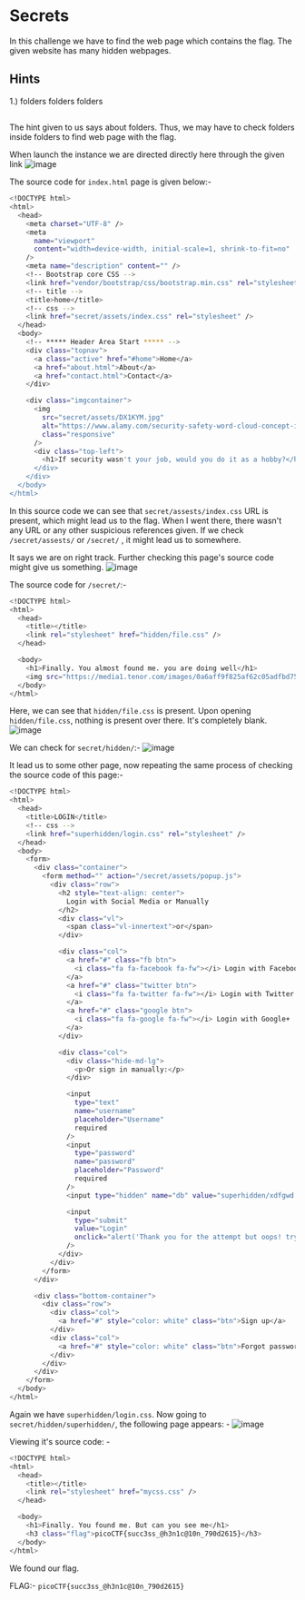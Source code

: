 # Secrets
In this challenge we have to find the web page which contains the flag. The given website has many hidden webpages.

## Hints
1.) folders folders folders
##
The hint given to us says about folders. Thus, we may have to check folders inside folders to find web page with the flag.

When launch the instance we are directed directly here through the given link
![image](https://github.com/user-attachments/assets/1ca431d9-e0f9-4822-bf81-33900c0186c9)

The source code for `index.html` page is given below:-
```bash
<!DOCTYPE html>
<html>
  <head>
    <meta charset="UTF-8" />
    <meta
      name="viewport"
      content="width=device-width, initial-scale=1, shrink-to-fit=no"
    />
    <meta name="description" content="" />
    <!-- Bootstrap core CSS -->
    <link href="vendor/bootstrap/css/bootstrap.min.css" rel="stylesheet" />
    <!-- title -->
    <title>home</title>
    <!-- css -->
    <link href="secret/assets/index.css" rel="stylesheet" />
  </head>
  <body>
    <!-- ***** Header Area Start ***** -->
    <div class="topnav">
      <a class="active" href="#home">Home</a>
      <a href="about.html">About</a>
      <a href="contact.html">Contact</a>
    </div>

    <div class="imgcontainer">
      <img
        src="secret/assets/DX1KYM.jpg"
        alt="https://www.alamy.com/security-safety-word-cloud-concept-image-image67649784.html"
        class="responsive"
      />
      <div class="top-left">
        <h1>If security wasn't your job, would you do it as a hobby?</h1>
      </div>
    </div>
  </body>
</html>
```

In this source code we can see that `secret/assests/index.css` URL is present, which might lead us to the flag.
When I went there, there wasn't any URL or any other suspicious references given.
If we check `/secret/assests/` or `/secret/` , it might lead us to somewhere.

It says we are on right track. Further checking this page's source code might give us something.
![image](https://github.com/user-attachments/assets/558acc46-9d53-4010-8fcf-98f610f9b132)

The source code for `/secret/`:-
```bash
<!DOCTYPE html>
<html>
  <head>
    <title></title>
    <link rel="stylesheet" href="hidden/file.css" />
  </head>

  <body>
    <h1>Finally. You almost found me. you are doing well</h1>
    <img src="https://media1.tenor.com/images/0a6aff9f825af62c05adfbd75039cc7b/tenor.gif?itemid=4648337" alt="Something Like That GIF - Andy Parksandrecreation Wtf GIFs" style="max-width: 833px; background-color: rgb(151, 121, 85);" width="833" height="937.125">
  </body>
</html>
```
Here, we can see that `hidden/file.css` is present.
Upon opening `hidden/file.css`, nothing is present over there. It's completely blank.
![image](https://github.com/user-attachments/assets/a62cf050-ad78-4c3c-9983-01a1d19ace2e)

We can check for `secret/hidden/`:-
![image](https://github.com/user-attachments/assets/04f290cd-9495-4de3-b98a-d23726a6e774)

It lead us to some other page, now repeating the same process of checking the source code of this page:-
```bash
<!DOCTYPE html>
<html>
  <head>
    <title>LOGIN</title>
    <!-- css -->
    <link href="superhidden/login.css" rel="stylesheet" />
  </head>
  <body>
    <form>
      <div class="container">
        <form method="" action="/secret/assets/popup.js">
          <div class="row">
            <h2 style="text-align: center">
              Login with Social Media or Manually
            </h2>
            <div class="vl">
              <span class="vl-innertext">or</span>
            </div>

            <div class="col">
              <a href="#" class="fb btn">
                <i class="fa fa-facebook fa-fw"></i> Login with Facebook
              </a>
              <a href="#" class="twitter btn">
                <i class="fa fa-twitter fa-fw"></i> Login with Twitter
              </a>
              <a href="#" class="google btn">
                <i class="fa fa-google fa-fw"></i> Login with Google+
              </a>
            </div>

            <div class="col">
              <div class="hide-md-lg">
                <p>Or sign in manually:</p>
              </div>

              <input
                type="text"
                name="username"
                placeholder="Username"
                required
              />
              <input
                type="password"
                name="password"
                placeholder="Password"
                required
              />
              <input type="hidden" name="db" value="superhidden/xdfgwd.html" />

              <input
                type="submit"
                value="Login"
                onclick="alert('Thank you for the attempt but oops! try harder. better luck next time')"
              />
            </div>
          </div>
        </form>
      </div>

      <div class="bottom-container">
        <div class="row">
          <div class="col">
            <a href="#" style="color: white" class="btn">Sign up</a>
          </div>
          <div class="col">
            <a href="#" style="color: white" class="btn">Forgot password?</a>
          </div>
        </div>
      </div>
    </form>
  </body>
</html>
```

Again we have `superhidden/login.css`. Now going to `secret/hidden/superhidden/`, the following page appears: -
![image](https://github.com/user-attachments/assets/e2a1dfd0-5577-4c2f-81bc-83f0dfa0d3d0)

Viewing it's source code: -
```bash
<!DOCTYPE html>
<html>
  <head>
    <title></title>
    <link rel="stylesheet" href="mycss.css" />
  </head>

  <body>
    <h1>Finally. You found me. But can you see me</h1>
    <h3 class="flag">picoCTF{succ3ss_@h3n1c@10n_790d2615}</h3>
  </body>
</html>
```

We found our flag.

FLAG:- `picoCTF{succ3ss_@h3n1c@10n_790d2615}`
#
